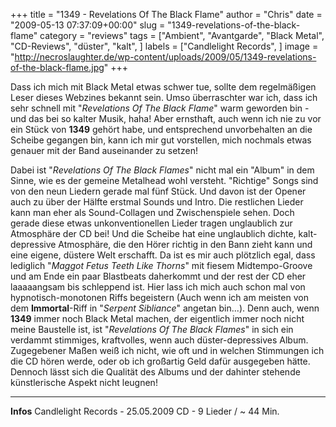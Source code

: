 +++
title = "1349 - Revelations Of The Black Flame"
author = "Chris"
date = "2009-05-13 07:37:09+00:00"
slug = "1349-revelations-of-the-black-flame"
category = "reviews"
tags = ["Ambient", "Avantgarde", "Black Metal", "CD-Reviews", "düster", "kalt", ]
labels = ["Candlelight Records", ]
image = "http://necroslaughter.de/wp-content/uploads/2009/05/1349-revelations-of-the-black-flame.jpg"
+++

Dass ich mich mit Black Metal etwas schwer tue, sollte dem regelmäßigen Leser dieses Webzines bekannt sein. Umso überraschter war ich, dass ich sehr schnell mit "_Revelations Of The Black Flame_" warm geworden bin - und das bei so kalter Musik, haha!
Aber ernsthaft, auch wenn ich nie zu vor ein Stück von **1349** gehört habe, und entsprechend unvorbehalten an die Scheibe gegangen bin, kann ich mir gut vorstellen, mich nochmals etwas genauer mit der Band auseinander zu setzen!

Dabei ist "_Revelations Of The Black Flames_" nicht mal ein "Album" in dem Sinne, wie es der gemeine Metalhead wohl versteht. "Richtige" Songs sind von den neun Liedern gerade mal fünf Stück. Und davon ist der Opener auch zu über der Hälfte erstmal Sounds und Intro. Die restlichen Lieder kann man eher als Sound-Collagen und Zwischenspiele sehen. Doch gerade diese etwas unkonventionellen Lieder tragen unglaublich zur Atmosphäre der CD bei! Und die Scheibe hat eine unglaublich dichte, kalt-depressive Atmosphäre, die den Hörer richtig in den Bann zieht kann und eine eigene, düstere Welt erschafft.
Da ist es mir auch plötzlich egal, dass lediglich "_Maggot Fetus Teeth Like Thorns_" mit fiesem Midtempo-Groove und am Ende ein paar Blastbeats daherkommt und der rest der CD eher laaaaangsam bis schleppend ist. Hier lass ich mich auch schon mal von hypnotisch-monotonen Riffs begeistern (Auch wenn ich am meisten von dem **Immortal**-Riff in "_Serpent Sibliance_" angetan bin...). Denn auch, wenn **1349** immer noch Black Metal machen, der eigentlich immer noch nicht meine Baustelle ist, ist "_Revelations Of The Black Flames_" in sich ein verdammt stimmiges, kraftvolles, wenn auch düster-depressives Album. Zugegebener Maßen weiß ich nicht, wie oft und in welchen Stimmungen ich die CD hören werde, oder ob ich großartig Geld dafür ausgegeben hätte. Dennoch lässt sich die Qualität des Albums und der dahinter stehende künstlerische Aspekt nicht leugnen!





---
**Infos**
Candlelight Records -  25.05.2009
CD - 9 Lieder / ~ 44 Min.
